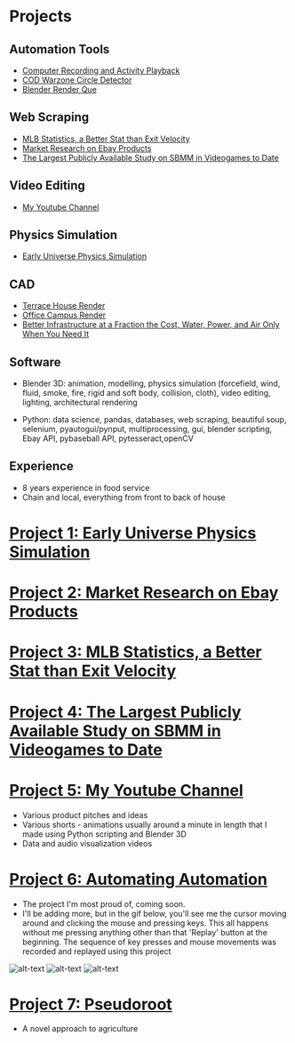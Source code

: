 # **Projects**

## **Automation Tools**
* [Computer Recording and Activity Playback](https://github.com/kelmensonj/Computer-Recording-and-Activity-Playback)
* [COD Warzone Circle Detector](https://github.com/kelmensonj/OCR-Pyautogui-Detect-Storm-Movement-COD-Warzone-TTS)
* [Blender Render Que](https://github.com/kelmensonj/Blender-Render-Que)

## **Web Scraping**
* [MLB Statistics, a Better Stat than Exit Velocity](https://github.com/kelmensonj/Pybaseball-Pandas-and-Python-for-DIY-Sabermetrics/blob/master/pybaseballPandasPython)
* [Market Research on Ebay Products](https://github.com/kelmensonj/UPC-s-and-the-Ebay-API-for-a-Million-Dollar-Heist)
* [The Largest Publicly Available Study on SBMM in Videogames to Date](https://github.com/kelmensonj/COD-Warzone-SBMM-study-using-Python-BS4-Selenium-Pandas)

## **Video Editing**
* [My Youtube Channel](https://www.youtube.com/channel/UC01Ew2iYxMxFOytlZQqhOEg)

## **Physics Simulation**
* [Early Universe Physics Simulation](https://github.com/kelmensonj/Newtownian-Physics-Engine)

## **CAD**
* [Terrace House Render](https://www.youtube.com/watch?v=5Hg9Z5nokfI)
* [Office Campus Render](https://www.youtube.com/watch?v=prYgmhuJHvs)
* [Better Infrastructure at a Fraction the Cost, Water, Power, and Air Only When You Need It](https://www.youtube.com/watch?v=1rEbn-nI0RM)

## **Software**
* Blender 3D: animation, modelling, physics simulation (forcefield, wind, fluid, smoke, fire, rigid and soft body, collision, cloth), video editing, lighting, architectural rendering

* Python: data science, pandas, databases, web scraping, beautiful soup, selenium, pyautogui/pynput, multiprocessing, gui, blender scripting, Ebay API, pybaseball API, pytesseract,openCV

## **Experience**

* 8 years experience in food service
* Chain and local, everything from front to back of house

# [Project 1: Early Universe Physics Simulation](https://github.com/kelmensonj/Newtownian-Physics-Engine)

# [Project 2: Market Research on Ebay Products](https://github.com/kelmensonj/UPC-s-and-the-Ebay-API-for-a-Million-Dollar-Heist)

# [Project 3: MLB Statistics, a Better Stat than Exit Velocity](https://github.com/kelmensonj/Pybaseball-Pandas-and-Python-for-DIY-Sabermetrics/blob/master/pybaseballPandasPython)

# [Project 4: The Largest Publicly Available Study on SBMM in Videogames to Date](https://github.com/kelmensonj/COD-Warzone-SBMM-study-using-Python-BS4-Selenium-Pandas)

# [Project 5: My Youtube Channel](https://www.youtube.com/channel/UC01Ew2iYxMxFOytlZQqhOEg)
* Various product pitches and ideas
* Various shorts - animations usually around a minute in length that I made using Python scripting and Blender 3D
* Data and audio visualization videos

# [Project 6: Automating Automation](https://github.com/kelmensonj/Computer-Recording-and-Activity-Playback)
* The project I'm most proud of, coming soon.
* I'll be adding more, but in the gif below, you'll see me the cursor moving around and clicking the mouse and pressing keys. This all happens without me pressing anything other than that 'Replay' button at the beginning. The sequence of key presses and mouse movements was recorded and replayed using this project


![alt-text](https://github.com/kelmensonj/James-Kelmenson-Portfolio/blob/main/compRecord.gif)
![alt-text](https://github.com/kelmensonj/James-Kelmenson-Portfolio/blob/main/compRecordGif5.gif)
![alt-text](https://github.com/kelmensonj/James-Kelmenson-Portfolio/blob/main/spaceShipLanding.gif)

# [Project 7: Pseudoroot](https://github.com/kelmensonj/Pseudoroot)
* A novel approach to agriculture







